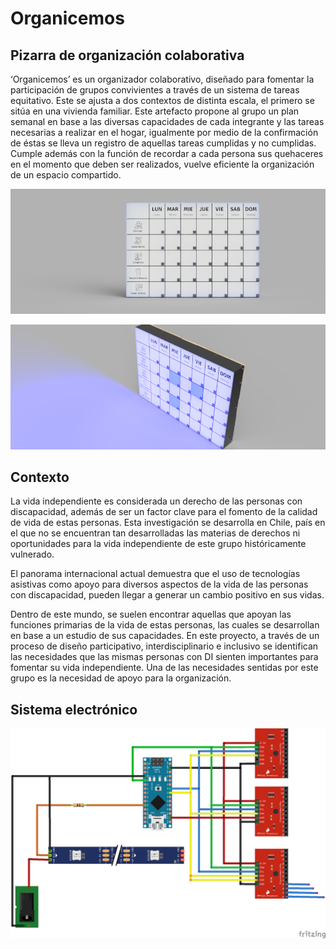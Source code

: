 # Organicemos

## Pizarra de organización colaborativa

‘Organicemos’ es un organizador colaborativo, diseñado para fomentar la participación de grupos convivientes a través de un sistema de tareas equitativo. Este se ajusta a dos contextos de distinta escala, el primero se sitúa en una vivienda familiar. Este artefacto propone al grupo un plan semanal en base a las diversas capacidades de cada integrante y las tareas necesarias a realizar en el hogar, igualmente por medio de la confirmación de éstas se lleva un registro de aquellas tareas cumplidas y no cumplidas. Cumple además con la función de recordar a cada persona sus quehaceres en el momento que deben ser realizados, vuelve eficiente la organización de un espacio compartido.

![](https://github.com/accesibilidad-inclusion/organicemos/blob/gh-pages/img/pizarra-frontal.png)

![](https://github.com/accesibilidad-inclusion/organicemos/blob/gh-pages/img/pizarra-isometrica-luces.PNG)

## Contexto

La vida independiente es considerada un derecho de las personas con discapacidad, además de ser un factor clave para el fomento de la calidad de vida de estas personas. Esta investigación se desarrolla en Chile, país en el que no se encuentran tan desarrolladas las materias de derechos ni oportunidades para la vida independiente de este grupo históricamente vulnerado. 

El panorama internacional actual demuestra que el uso de tecnologías asistivas como apoyo para diversos aspectos de la vida de las personas con discapacidad, pueden llegar a generar un cambio positivo en sus vidas.

Dentro de este mundo, se suelen encontrar aquellas que apoyan las funciones primarias de la vida de estas personas, las cuales se desarrollan en base a un estudio de sus capacidades. En este proyecto, a través de un proceso de diseño participativo, interdisciplinario e inclusivo se identifican las necesidades que las mismas personas con DI sienten importantes para fomentar su vida independiente. Una de las necesidades sentidas por este grupo es la necesidad de apoyo para la organización. 

## Sistema electrónico

![](https://github.com/accesibilidad-inclusion/organicemos/blob/gh-pages/ino/sistema-organicemos.png)
